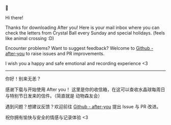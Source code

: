 🧡

Hi there!

Thanks for downloading After you!
Here is your mail inbox where you can check the letters from Crystal Ball every Sunday and special holidays. (feels like animal crossing :D)

Encounter problems? Want to suggest feedback? Welcome to <a href="https://github.com/yuka-friends/after-you">Github - after-you</a> to raise issues and PR improvements.

I wish you a happy and safe emotional and recording experience <3

---

你好！别来无恙？

感谢下载与开始使用 After you！
这里是你的收信箱，在这可以查收水晶球每周日与特别节日发来的信件。（简直就是 动物森友会）

遇到问题？想建议反馈？欢迎前往 <a href="https://github.com/yuka-friends/after-you">Github - after-you</a> 提出 Issue 与 PR 改进。

祝你拥有愉快与安全的情感与记录体验 <3